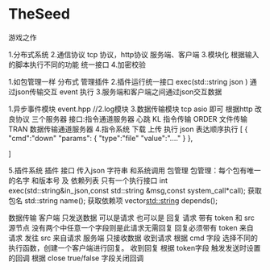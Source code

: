# TheSeed
游戏之作

1.分布式系统
2.通信协议
	tcp 协议，http协议
	服务端、客户端
3.模块化 根据输入的脚本执行不同的功能 统一接口
4.加密校验

1.如包管理一样 分布式 管理插件
2.插件运行统一接口 exec(std::string json ) 通过json传输交互 event 执行
3.服务端和客户端之间通过json交互数据
	
1.异步事件模块
	event.hpp
//2.log模块
3.数据传输模块 tcp asio 即可
	根据http 改良协议
三个服务器
 接口:指令通道服务器  心跳 KL 指令传输 ORDER 文件传输 TRAN 数据传输通道服务器
4.指令系统 下载 上传 执行 json 表达顺序执行 
[
	{
		"cmd":"down"
		"params":
		{
			"type":"file"
			"value":"...."
		}
	},

]
	
5.插件系统 插件 接口 传入json 字符串 和系统调用 包管理 
	包管理：每个包有唯一的名字 和版本号 及 依赖列表 
		只有一个执行接口 int exec(std::string&in_json,const std::string &msg,const system_call*call);
		获取包名 std::string name();
		获取依赖项 vector<std::string> depends();
	

数据传输 
客户端 
	只发送数据 可以是请求 也可以是 回复 
	请求 带有 token  和 src 源节点  没有两个中任意一个字段则是此请求无需回复 
	回复必须带有 token 来自 请求 发往 src 来自请求
服务端 只接收数据 
	收到请求 根据 cmd 字段 选择不同的执行函数，创建一个客户端进行回复。
	收到回复 根据 token字段 触发发送时设置的回调 根据 close true/false 字段关闭回调